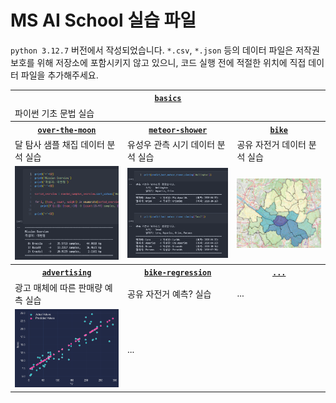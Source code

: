 # MS AI School 실습 파일

`python 3.12.7` 버전에서 작성되었습니다. `*.csv`, `*.json` 등의 데이터 파일은 저작권 보호를 위해 저장소에 포함시키지 않고 있으니, 코드 실행 전에 적절한 위치에 직접 데이터 파일을 추가해주세요.


<table>
    <!-- 1행 -->
    <tr><th colspan=999><a href="/basics/"><code>basics</code></a></th></tr>
    <tr><td colspan=999>파이썬 기초 문법 실습</td></tr>
    <!-- 2행 -->
    <tr>
        <th><a href="/over-the-moon/"><code>over-the-moon</code></a></th>
        <th><a href="/meteor-shower/"><code>meteor-shower</code></a></th>
        <th><a href="/bike"><code>bike</code></a></th>
    </tr>
    </tr>
    <tr>
        <td>달 탐사 샘플 채집 데이터 분석 실습</td>
        <td>유성우 관측 시기 데이터 분석 실습</td>
        <td>공유 자전거 데이터 분석 실습</td>
    </tr>
    <tr>
        <td><img src="./resources/over-the-moon2.png"></img></td>
        <td><img src="./resources/meteor-shower2.png"></img></td>
        <td><img src="./resources/bike.png"></img></td>
    </tr>
    <!-- 3행 -->
    <tr>
        <th><a href="/advertising/"><code>advertising</code></a></th>
        <th><a href="/bike-regression//"><code>bike-regression</code></a></th>
        <th colspan=999><a href=""><code>...</code></a></th>
    </tr>
    </tr>
    <tr>
        <td>광고 매체에 따른 판매량 예측 실습</td>
        <td>공유 자전거 예측? 실습</td>
        <td colspan=999>...</td>
    </tr>
    <tr>
        <td><img src="./resources/advertising2.png"></img></td>
        <td colspan=999>...</td>
    </tr>
</table>
